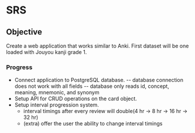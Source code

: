 # SRS

## Objective
Create a web application that works similar to Anki. First dataset will be one loaded with Jouyou kanji grade 1.

### Progress
- Connect application to PostgreSQL database.
-- database connection does not work with all fields
-- database only reads id, concept, meaning, mnemonic, and synonym 
- Setup API for CRUD operations on the card object.
- Setup interval progression system.
  - interval timings after every review will double(4 hr -> 8 hr -> 16 hr -> 32 hr) 
  - (extra) offer the user the ability to change interval timings